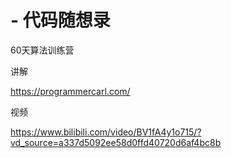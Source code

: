 # - 代码随想录
60天算法训练营

讲解

https://programmercarl.com/

视频

https://www.bilibili.com/video/BV1fA4y1o715/?vd_source=a337d5092ee58d0ffd40720d6af4bc8b
